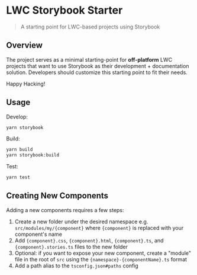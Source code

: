 # LWC Storybook Starter

> A starting point for LWC-based projects using Storybook

## Overview

The project serves as a minimal starting-point for **off-platform** LWC projects that want to use Storybook as their development + documentation solution. Developers should customize this starting point to fit their needs.

Happy Hacking!

## Usage

Develop:

```sh
yarn storybook
```

Build:

```sh
yarn build
yarn storybook:build
```

Test:

```sh
yarn test
```

## Creating New Components

Adding a new components requires a few steps:

1. Create a new folder under the desired namespace e.g. `src/modules/my/{component}` where `{component}` is replaced with your component's name
2. Add `{component}.css`, `{component}.html`, `{component}.ts`, and `{component}.stories.ts` files to the new folder
3. Optional: if you want to expose your new component, create a "module" file in the root of `src` using the `{namespace}-{componentName}.ts` format
4. Add a path alias to the `tsconfig.json#paths` config
